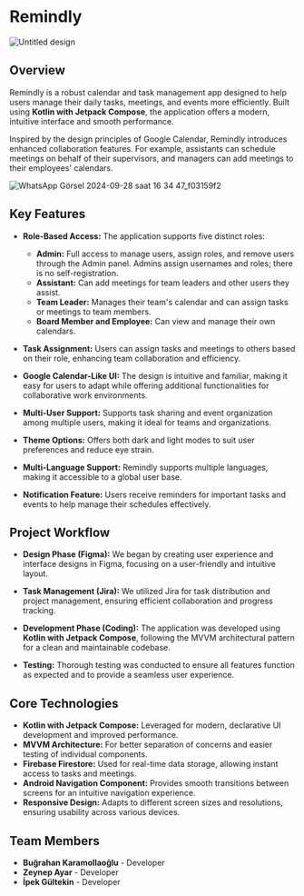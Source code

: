 # Remindly

![Untitled design](https://github.com/user-attachments/assets/a815d17f-a2f0-45fd-9f8c-dcbcc807a135)

## Overview

Remindly is a robust calendar and task management app designed to help users manage their daily tasks, meetings, and events more efficiently. Built using **Kotlin with Jetpack Compose**, the application offers a modern, intuitive interface and smooth performance.

Inspired by the design principles of Google Calendar, Remindly introduces enhanced collaboration features. For example, assistants can schedule meetings on behalf of their supervisors, and managers can add meetings to their employees' calendars.


![WhatsApp Görsel 2024-09-28 saat 16 34 47_f03159f2](https://github.com/user-attachments/assets/98d2427f-f6ee-4225-8dd2-6f3f7c4bcc8f)


## Key Features

- **Role-Based Access:** The application supports five distinct roles:
  - **Admin:** Full access to manage users, assign roles, and remove users through the Admin panel. Admins assign usernames and roles; there is no self-registration.
  - **Assistant:** Can add meetings for team leaders and other users they assist.
  - **Team Leader:** Manages their team's calendar and can assign tasks or meetings to team members.
  - **Board Member and Employee:** Can view and manage their own calendars.

- **Task Assignment:** Users can assign tasks and meetings to others based on their role, enhancing team collaboration and efficiency.

- **Google Calendar-Like UI:** The design is intuitive and familiar, making it easy for users to adapt while offering additional functionalities for collaborative work environments.

- **Multi-User Support:** Supports task sharing and event organization among multiple users, making it ideal for teams and organizations.

- **Theme Options:** Offers both dark and light modes to suit user preferences and reduce eye strain.

- **Multi-Language Support:** Remindly supports multiple languages, making it accessible to a global user base.

- **Notification Feature:** Users receive reminders for important tasks and events to help manage their schedules effectively.



## Project Workflow

- **Design Phase (Figma):** We began by creating user experience and interface designs in Figma, focusing on a user-friendly and intuitive layout.

- **Task Management (Jira):** We utilized Jira for task distribution and project management, ensuring efficient collaboration and progress tracking.

- **Development Phase (Coding):** The application was developed using **Kotlin with Jetpack Compose**, following the MVVM architectural pattern for a clean and maintainable codebase.

- **Testing:** Thorough testing was conducted to ensure all features function as expected and to provide a seamless user experience.



## Core Technologies

- **Kotlin with Jetpack Compose:** Leveraged for modern, declarative UI development and improved performance.
- **MVVM Architecture:** For better separation of concerns and easier testing of individual components.
- **Firebase Firestore:** Used for real-time data storage, allowing instant access to tasks and meetings.
- **Android Navigation Component:** Provides smooth transitions between screens for an intuitive navigation experience.
- **Responsive Design:** Adapts to different screen sizes and resolutions, ensuring usability across various devices.


## Team Members
- **Buğrahan Karamollaoğlu** - Developer
- **Zeynep Ayar** - Developer
- **İpek Gültekin** - Developer
